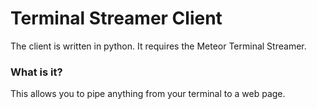 # Terminal Streamer Client

The client is written in python. It requires the Meteor Terminal Streamer.

### What is it?

This allows you to pipe anything from your terminal to a web page.
